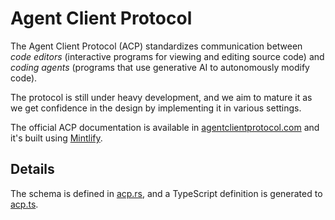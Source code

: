 # Agent Client Protocol

The Agent Client Protocol (ACP) standardizes communication between _code editors_ (interactive programs for viewing and editing source code) and _coding agents_ (programs that use generative AI to autonomously modify code).

The protocol is still under heavy development, and we aim to mature it as we get confidence in the design by implementing it in various settings.

The official ACP documentation is available in [agentclientprotocol.com](https://agentclientprotocol.com/) and it's built using [Mintlify](http://mintlify.com/).

## Details

The schema is defined in [acp.rs](./rust/acp.rs), and a TypeScript definition is generated to [acp.ts](./typescript/acp.ts).
